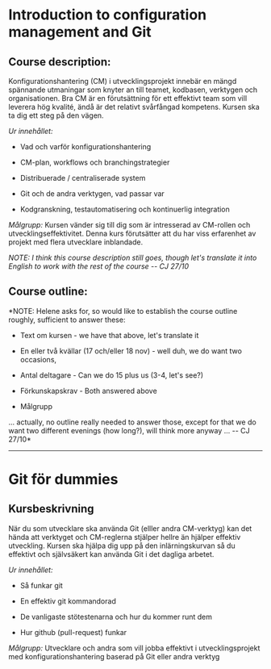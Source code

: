 
# Introduction to configuration management and Git

## Course description:

Konfigurationshantering (CM) i utvecklingsprojekt innebär en mängd
spännande utmaningar som knyter an till teamet, kodbasen, verktygen och
organisationen. Bra CM är en förutsättning för ett effektivt team som
vill leverera hög kvalité, ändå är det relativt svårfångad kompetens.
Kursen ska ta dig ett steg på den vägen.

*Ur innehållet:*

 * Vad och varför konfigurationshantering 
 
 * CM-plan, workflows och branchingstrategier 
 
 * Distribuerade / centraliserade system 
 
 * Git och de andra verktygen, vad passar var 
 
 * Kodgranskning, testautomatisering och kontinuerlig integration

*Målgrupp:* Kursen vänder sig till dig som är intresserad av CM-rollen och
utvecklingseffektivitet. Denna kurs förutsätter att du har viss
erfarenhet av projekt med flera utvecklare inblandade.

*NOTE: I think this course description still goes, though let's translate
 it into English to work with the rest of the course -- CJ 27/10*

## Course outline:

*NOTE: Helene asks for, so would like to establish the course outline 
roughly, sufficient to answer these:

* Text om kursen - we have that above, let's translate it

* En eller två kvällar (17 och/eller 18 nov) - well duh, we do want two
    occasions, 

* Antal deltagare - Can we do 15 plus us (3-4, let's see?)

* Förkunskapskrav - Both answered above

* Målgrupp

... actually, no outline really needed to answer those, except for 
that we do want two different evenings (how long?), will think more anyway
... -- CJ 27/10*

---

# Git för dummies

## Kursbeskrivning

När du som utvecklare ska använda Git (elller andra CM-verktyg) kan det
hända att verktyget och CM-reglerna stjälper hellre än hjälper effektiv
utveckling. Kursen ska hjälpa dig upp på den inlärningskurvan så du
effektivt och självsäkert kan använda Git i det dagliga arbetet.

*Ur innehållet:* 

 * Så funkar git 
 
 * En effektiv git kommandorad 

 * De vanligaste stötestenarna och hur du kommer runt dem 

 * Hur github (pull-request) funkar

*Målgrupp:* Utvecklare och andra som vill jobba effektivt i
utvecklingsprojekt med konfigurationshantering baserad på Git eller
andra verktyg
